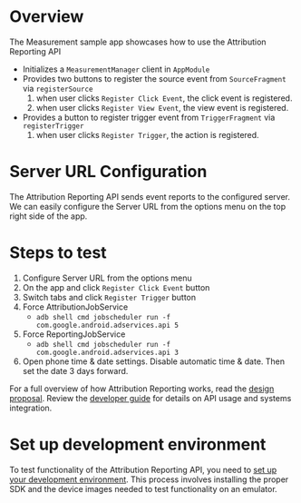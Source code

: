 # Overview

The Measurement sample app showcases how to use the Attribution Reporting API
* Initializes a `MeasurementManager` client in `AppModule`
* Provides two buttons to register the source event from `SourceFragment` via `registerSource`
  1. when user clicks `Register Click Event`, the click event is registered.
  2. when user clicks `Register View Event`, the view event is registered.
* Provides a button to register trigger event from `TriggerFragment` via `registerTrigger` 
  1. when user clicks `Register Trigger`, the action is registered.

# Server URL Configuration

The Attribution Reporting API sends event reports to the configured server.
We can easily configure the Server URL from the options menu on the top right side of the app.


# Steps to test
1. Configure Server URL from the options menu
2. On the app and click `Register Click Event` button
3. Switch tabs and click `Register Trigger` button
4. Force AttributionJobService 
   * `adb shell cmd jobscheduler run -f com.google.android.adservices.api 5`
5. Force ReportingJobService
    * `adb shell cmd jobscheduler run -f com.google.android.adservices.api 3`
6. Open phone time & date settings. Disable automatic time & date. Then set the date 3 days forward.


For a full overview of how Attribution Reporting works, read the [design proposal]. Review the [developer guide] for details on API usage and systems integration.

# Set up development environment
To test functionality of the Attribution Reporting API, you need to [set up your development environment]. This process involves installing the proper SDK and the device images needed to test functionality on an emulator.

[design proposal]: https://developer.android.com/privacy-sandbox/attribution
[set up your development environment]: https://developer.android.com/design-for-safety/privacy-sandbox/setup
[developer guide]: https://developer.android.com/privacy-sandbox/guides/attribution
